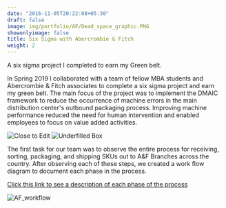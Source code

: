 ```yaml
---
date: "2016-11-05T20:22:08+05:30"
draft: false
image: img/portfolio/AF/Dead_space_graphic.PNG
showonlyimage: false
title: Six Sigma with Abercrombie & Fitch 
weight: 2
---
```


A six sigma project I completed to earn my Green belt. 

<!--more-->

In Spring 2019 I collaborated with a team of fellow MBA students and Abercrombie & Fitch associates to complete a six sigma project and earn my green belt. The main focus of the project was to implement the DMAIC framework to reduce the occurrence of machine errors in the main distribution center's outbound packaging process. Improving machine performance reduced the need for human intervention and enabled employees to focus on value added activities.

![Close to Edit][1]
![Underfilled Box][2]

The first task for our team was to observe the entire process for receiving, sorting, packaging, and shipping SKUs out to A&F Branches across the country. After observing each of these steps, we created a work flow diagram to document each phase in the process. 

[Click this link to see a description of each phase of the process](https://rpubs.com/Kojobo/AFprocessmap)

![AF_workflow][3]


[1]: /img/portfolio/AF/AF_CTE.jpg
[2]: /img/portfolio/AF/AF_underfill.jpg
[3]: /img/portfolio/AF/AF_WorkFlow.PNG
